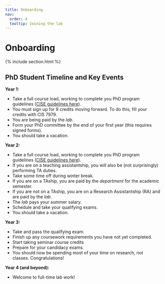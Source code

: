 ```yaml
---
title: Onboarding
nav:
  order: 4
  tooltip: Joining the lab
---
```


# <i class="fas fa-microscope"></i>Onboarding

{% include section.html %}

## PhD Student Timeline and Key Events

**Year 1:**
- Take a full course load, working to complete you PhD program guidelines ([CISE guidelines here](https://www.cise.ufl.edu/academics/graduate/phd/)).
- You must sign up for 9 credits moving forward. To do this, fill your credits with CIS 7979.
- You are being paid by the _lab_.
- Form your PhD committee by the end of your first year (this requires signed forms).
- You should take a vacation.

**Year 2:**
- Take a full course load, working to complete you PhD program guidelines ([CISE guidelines here](https://www.cise.ufl.edu/academics/graduate/phd/)).
- If you are on a teaching assistantship, you will also be (not surprisingly) performing TA duties.
- Take some time off during winter break.
- If you are on a TAship, you are paid by the _department_ for the academic semester. 
- If you are not on a TAship, you are on a Research Assistantship (RA) and are paid by the _lab_.
- The _lab_ pays your summer salary.
- Schedule and take your qualifying exams.
- You should take a vacation.

**Year 3:**
- Take and pass the qualifying exam.
- Finish up any coursework requirements you have not yet completed.
- Start taking seminar course credits
- Prepare for your candidacy exams.
- You should now be spending most of your time on research, not classes. Congratulations!

**Year 4 (and beyond):**
- Welcome to full-time lab work!




